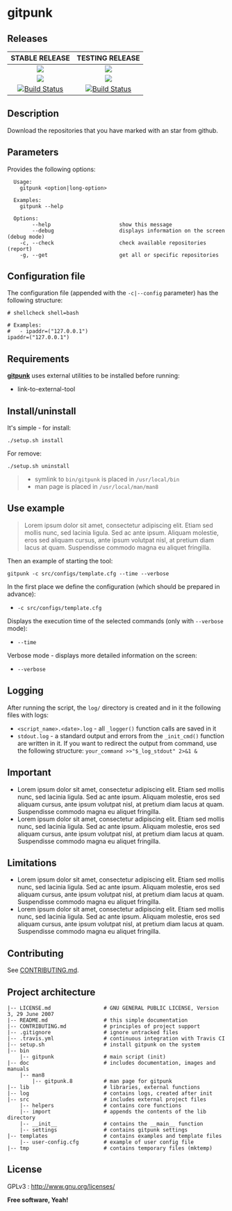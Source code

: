 # gitpunk

## Releases

|            **STABLE RELEASE**            |           **TESTING RELEASE**            |
| :--------------------------------------: | :--------------------------------------: |
| [![](https://img.shields.io/badge/Branch-master-green.svg)]() | [![](https://img.shields.io/badge/Branch-testing-orange.svg)]() |
| [![](https://img.shields.io/badge/Version-v1.0.0-lightgrey.svg)]() | [![](https://img.shields.io/badge/Version-v1.0.0-lightgrey.svg)]() |
| [![Build Status](https://travis-ci.org/trimstray/gitpunk.svg?branch=master)](https://travis-ci.org/trimstray/gitpunk) | [![Build Status](https://travis-ci.org/trimstray/gitpunk.svg?branch=testing)](https://travis-ci.org/trimstray/gitpunk) |

## Description

Download the repositories that you have marked with an star from github.

## Parameters

Provides the following options:

``````
  Usage:
    gitpunk <option|long-option>

  Examples:
    gitpunk --help

  Options:
        --help                      show this message
        --debug                     displays information on the screen (debug mode)
    -c, --check                     check available repositories (report)
    -g, --get                       get all or specific repositories
``````

## Configuration file

The configuration file (appended with the `-c|--config` parameter) has the following structure:

``````
# shellcheck shell=bash

# Examples:
#   - ipaddr=("127.0.0.1")
ipaddr=("127.0.0.1")
``````

## Requirements

**<u>gitpunk</u>** uses external utilities to be installed before running:

- link-to-external-tool

## Install/uninstall

It's simple - for install:

``````
./setup.sh install
``````

For remove:

``````
./setup.sh uninstall
``````

> * symlink to `bin/gitpunk` is placed in `/usr/local/bin`
> * man page is placed in `/usr/local/man/man8`

## Use example

> Lorem ipsum dolor sit amet, consectetur adipiscing elit. Etiam sed mollis nunc, sed lacinia ligula. Sed ac ante ipsum. Aliquam molestie, eros sed aliquam cursus, ante ipsum volutpat nisl, at pretium diam lacus at quam. Suspendisse commodo magna eu aliquet fringilla.

Then an example of starting the tool:

``````
gitpunk -c src/configs/template.cfg --time --verbose
``````

In the first place we define the configuration (which should be prepared in advance):

- `-c src/configs/template.cfg`

Displays the execution time of the selected commands (only with `--verbose` mode):

- `--time`

Verbose mode - displays more detailed information on the screen:

- `--verbose`

## Logging

After running the script, the `log/` directory is created and in it the following files with logs:

* `<script_name>.<date>.log` - all `_logger()` function calls are saved in it
* `stdout.log` - a standard output and errors from the `_init_cmd()` function are written in it. If you want to redirect the output from command, use the following structure: `your_command >>"$_log_stdout" 2>&1 &`

## Important

- Lorem ipsum dolor sit amet, consectetur adipiscing elit. Etiam sed mollis nunc, sed lacinia ligula. Sed ac ante ipsum. Aliquam molestie, eros sed aliquam cursus, ante ipsum volutpat nisl, at pretium diam lacus at quam. Suspendisse commodo magna eu aliquet fringilla.
- Lorem ipsum dolor sit amet, consectetur adipiscing elit. Etiam sed mollis nunc, sed lacinia ligula. Sed ac ante ipsum. Aliquam molestie, eros sed aliquam cursus, ante ipsum volutpat nisl, at pretium diam lacus at quam. Suspendisse commodo magna eu aliquet fringilla.

## Limitations

- Lorem ipsum dolor sit amet, consectetur adipiscing elit. Etiam sed mollis nunc, sed lacinia ligula. Sed ac ante ipsum. Aliquam molestie, eros sed aliquam cursus, ante ipsum volutpat nisl, at pretium diam lacus at quam. Suspendisse commodo magna eu aliquet fringilla.
- Lorem ipsum dolor sit amet, consectetur adipiscing elit. Etiam sed mollis nunc, sed lacinia ligula. Sed ac ante ipsum. Aliquam molestie, eros sed aliquam cursus, ante ipsum volutpat nisl, at pretium diam lacus at quam. Suspendisse commodo magna eu aliquet fringilla.

## Contributing

See [CONTRIBUTING.md](CONTRIBUTING.md).

## Project architecture

    |-- LICENSE.md                 # GNU GENERAL PUBLIC LICENSE, Version 3, 29 June 2007
    |-- README.md                  # this simple documentation
    |-- CONTRIBUTING.md            # principles of project support
    |-- .gitignore                 # ignore untracked files
    |-- .travis.yml                # continuous integration with Travis CI
    |-- setup.sh                   # install gitpunk on the system
    |-- bin
        |-- gitpunk                # main script (init)
    |-- doc                        # includes documentation, images and manuals
        |-- man8
            |-- gitpunk.8          # man page for gitpunk
    |-- lib                        # libraries, external functions
    |-- log                        # contains logs, created after init
    |-- src                        # includes external project files
        |-- helpers                # contains core functions
        |-- import                 # appends the contents of the lib directory
        |-- __init__               # contains the __main__ function
        |-- settings               # contains gitpunk settings
    |-- templates                  # contains examples and template files
        |-- user-config.cfg        # example of user config file
    |-- tmp                        # contains temporary files (mktemp)

## License

GPLv3 : <http://www.gnu.org/licenses/>

**Free software, Yeah!**
